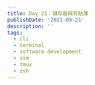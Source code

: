 ```yaml
---
title: Day 21：儲存器與剪貼簿
publishDate: '2021-09-21'
description: ''
tags:
  - cli
  - terminal
  - software development
  - vim
  - tmux
  - zsh
---
```


<!-- |                     ![stackoverflow meme](stackoverflow-meme.png)                      | -->
<!-- | :----------------------------------------------------------------------------------------------------------------------: | -->
<!-- | from: https://stackoverflow.blog/2021/04/19/how-often-do-people-actually-copy-and-paste-from-stack-overflow-now-we-know/ | -->
<!---->
<!-- 這個是一個 梗圖，大意是你寫程式一定會用到 CTRL-C 和 CTRL-V。我們今天就來看看 vim 的剪貼簿吧！   -->
<!-- 在用剪貼簿時，複製的來源可能會有很多種，以我們的環境為例，可能會用系統剪貼簿、tmux 和 vim 本身的剪貼簿 -->
<!---->
<!-- # 系統剪貼簿 -->
<!---->
<!-- 基本上對 vim 來說系統剪貼簿和 tmux 在複製貼上是差不多的，在輸入模式貼上就可以了   -->
<!-- 但是要注意多行的程式碼貼上時 vim 會把縮排搞亂，所以你要嘛用 `<leader>f` 重新整理程式碼，或是用命令 `:r!cat`，貼上後再按 `C-d` 貼到程式裡面。   -->
<!-- `:r!cat` 這個命令在 [Day 13](../day13) 時有把他寫成快捷鍵 `<F3>` 了，所以你也可以直接按 `<F3> ` 會有一樣的效果 -->
<!---->
<!-- 另外，下面會講到用 vim 命令存取系統剪貼簿 -->
<!---->
<!-- | ❓ `:r!cat` 是什麼意思？                                                                                                                                                                                                                                                                                   | -->
<!-- | :--------------------------------------------------------------------------------------------------------------------------------------------------------------------------------------------------------------------------------------------------------------------------------------------------------- | -->
<!-- | `r` 這個命令是「載入某個檔案並貼到游標行下面」，用法是 `:r {file}`。但是我們這裡不用檔名，`!cat` 在這裡的意思是「shell 命令 `cat` 的 stdout 這個檔案」，而執行 `cat` 時需要 stdin，也就是你剛剛貼上程式碼的地方（在 status bar 下面）。這個方法可以繞過自動縮排，就不會出現程式碼貼上被 vim 弄亂的情形了。 | -->
<!---->
<!-- ## 從 vim 複製 -->
<!---->
<!-- 複製到系統剪貼簿很簡單，在選取時記的按住 `<SHIFT>` 就行了，但是因為我們有開啟 vim 滑鼠模式，所以 tmux 剪貼簿就不能複製了（滑鼠被 vim 搶走）（關於 tmux 剪貼簿請看 [Day 09#複製](../day09#複製)。 -->
<!---->
<!-- # vim 基礎剪貼簿 -->
<!---->
<!-- 在 vim 裡面，你可用基礎的 `yy`、`dd`、`x` 等指令將文字放進剪貼簿，或是更進階的 `d4w`、`y5l` 等等。   -->
<!-- 貼上的話比較單純，就只有 `p` 一個（還有 `P` ） -->
<!---->
<!-- | ❓ `p` 和 `P` 的差別                                     | -->
<!-- | :------------------------------------------------------- | -->
<!-- | 小寫 `p` 會把內容貼到游標後，大寫 `P` 會把內容貼到游標前 | -->
<!---->
<!-- # vim 進階剪貼簿 -->
<!---->
<!-- 在 vim 裡面有個東西叫做 register，中文大概是「儲存器」之類的，我們這邊就這樣叫他。   -->
<!-- 這個東西就是「有命名的」剪貼簿（包含剛剛用的「未命名的」剪貼簿）   -->
<!-- 這個東西可以分成兩類，一是可寫的，另一類是有特殊意義的儲存器 -->
<!---->
<!-- ## 列出儲存器 -->
<!---->
<!-- 在開始介紹儲存器之前，我們先來看看如何查看儲存器，這樣你在學使用他時就可以一邊操作一邊對照。   -->
<!-- 列出儲存器內容的命令是 `:registers` 或是縮寫 `:reg`，他會列出所有目前儲存器中有的內容 -->
<!---->
<!-- ## 寫入可寫的的儲存器 -->
<!---->
<!-- vim 中可寫的儲存器並不是隨便你命名，只有 0 ~ 9 和 a - z，另外這是不分大小寫，所以 a ~ z 和 A ~ Z 是一樣的。   -->
<!-- 要存入儲存器方法很簡單，只要在指令（`yy`、`d4w` 之類的）之前加上 `"x`，這個 `x` 代指儲存器代號（[0-9a-z]）   -->
<!-- 例如「把整行存入 `g` 儲存器」的指令就是 `"gyy`（注意沒有冒號，直接在命令模式打）。 -->
<!---->
<!-- ## 貼上可寫的的儲存器 -->
<!---->
<!-- ### 命令模式 -->
<!---->
<!-- 在命令模式中，和寫入時的用法一樣，在 `p` 之前加上 `"x`   -->
<!-- 例如「把儲存器 `g` 中的內容貼上」的指令就是 `"gp` -->
<!---->
<!-- ### 編輯模式 -->
<!---->
<!-- 如果你不想為了貼上一段字切換到命令模式（尤其是打中文時切輸入法很痛苦），你可以用 `<C-r>` 加上編號貼上   -->
<!-- 例如「把儲存器 `g` 中的內容貼上」的指令就是 `<C-r>g` -->
<!---->
<!-- ## 有特殊意義儲存器 -->
<!---->
<!-- 以下我用表格列出有特殊意義的儲存器，他們也都是一個字元代表   -->
<!-- | 儲存器 | 描述 | -->
<!-- | :---: | :--- | -->
<!-- | `"` | s 命名儲存器（預設的，如果不指定就是存到這裡面） | -->
<!-- | `-` | 「剪下」（ `d2w`、`x` 之類的）的少於一行的（不包括換行） | -->
<!-- | `:` | 上次執行的冒號命令 | -->
<!-- | `.` | 上次輸入模式輸入的文字（唯讀） | -->
<!-- | `%` | 目前的檔案名稱（唯讀） | -->
<!-- | `#` | 在這個視窗中上一個編輯的文件的檔案名稱（唯讀） | -->
<!-- | `=` | 這個叫做「表達式儲存器」，但是他其實不是一個可寫入的儲存器，下面會專門介紹他 | -->
<!-- | `*` | 你的「滑鼠」反白的文字（其他視窗或是 vim 裡面都可以） | -->
<!-- | `+` | 你的系統剪貼簿 | -->
<!-- | `_` | 黑洞儲存器，只進不出，如果你嘗試讀取這個儲存器你什麼都不會得到，這可以用在剪下一段文字但是不影響任何儲存器 | -->
<!-- | `/` | 上次用 `/` 搜的字串 | -->
<!---->
<!-- ### 表達式儲存器 -->
<!---->
<!-- 這個儲存器很特別，因為他可以執行命令，或是你可以把他當作計算機！ -->
<!---->
<!-- #### 計算機 -->
<!---->
<!-- 當你輸入 `"=10+77<enter>p` 時，vim 會在你的游標後面貼上 `87`，這個就是等於符號 `=` 後面的計算式計算出來的結果   -->
<!-- 你也可以在輸入模式用 `<C-r>=10+77<enter>` （這裡不用打 `p`）   -->
<!-- 我測試過這裡的計算式可以用的和 C/C++ 中差不多，一樣遵守四則運算和括號優先，而且如果整數沒有加上 `.0` 去做除法會得到的是 `int / int` 的結果，除數被除數只要有一方是 float 就可以了，另外他的精度到小數點後六位。 -->
<!---->
<!-- #### 執行命令 -->
<!---->
<!-- 在等號後面除了接上運算式，你也可以接一個 vim 的「函數」，然後函數的回傳值就會被印到 vim 裡面。   -->
<!-- 這些函數有些是 vim 內建，有些是外掛加進來的。其中有個內建函數 `system()`，接受一個字串當作參數，回傳這個字串拿去 shell 執行後的輸出。   -->
<!-- 例如我想貼上目前目錄所有的檔案名稱，可以這樣做：在命令模式執行 `"=sysyem('ls -a')` 或是在輸入模式 `<C-r>=sysyem('ls -a')`   -->
<!-- 這樣就會把 `ls -a` 的結果貼上來了！ -->
<!---->
<!-- | ![vim expression register](vim-expression-reg.gif) | -->
<!-- | :----------------------------------------------------------------------------------: | -->
<!-- |                             分別在命令模式和輸入模式示範                             | -->
<!---->
<!-- 另外這些函數也可以用 `:call funcion()` 來執行 -->
<!---->
<!-- # 結尾 -->
<!---->
<!-- vim 的 register 真的非常好用，尤其是基礎的那 36 個儲存器，相較於系統剪貼簿又更豐富了！   -->
<!-- 關於儲存器還有很多細節是我的文章無法詳細列出來的，你可以用命令 `:help :reg` 看看更多儲存器的說明 -->
